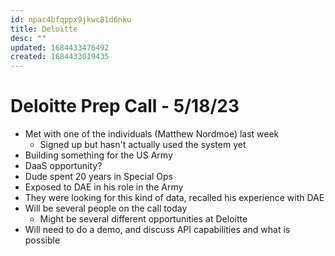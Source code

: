 ```yaml
---
id: npac4bfqppx9jkwc81d6nku
title: Deloitte
desc: ""
updated: 1684433476492
created: 1684433019435
---
```


# Deloitte Prep Call - 5/18/23

- Met with one of the individuals (Matthew Nordmoe) last week
  - Signed up but hasn't actually used the system yet
- Building something for the US Army
- DaaS opportunity?
- Dude spent 20 years in Special Ops
- Exposed to DAE in his role in the Army
- They were looking for this kind of data, recalled his experience with DAE
- Will be several people on the call today
  - Might be several different opportunities at Deloitte
- Will need to do a demo, and discuss API capabilities and what is possible
